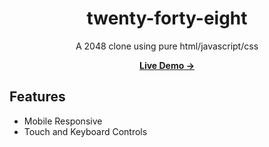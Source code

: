 <div align="center">

  # twenty-forty-eight

  A 2048 clone using pure html/javascript/css

  [**Live Demo →**](https://romanbalayan.github.io/twenty-forty-eight)

</div>

## Features

- Mobile Responsive
- Touch and Keyboard Controls
